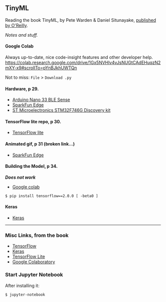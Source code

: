 ## TinyML
Reading the book TinyML, by Pete Warden & Daniel Situnayake, [published by O'Reilly](http://shop.oreilly.com/product/0636920254508.do).

_Notes and stuff._

#### Google Colab
Always up-to-date, nice code-insight features and other developer help.
<https://colab.research.google.com/drive/1Gx5NVHlv4vJsNUGtCAdEHuqzN2mXY-x9#scrollTo=pYnBJkhUWTQn>

Not to miss: `File` > `Download .py`

#### Hardware, p 29.
- [Arduino Nano 33 BLE Sense](https://store.arduino.cc/usa/nano-33-ble-sense-with-headers)
- [SparkFun Edge](https://www.sparkfun.com/products/15170)
- [ST Microelectronics STM32F746G Discovery kit](https://os.mbed.com/platforms/ST-Discovery-F746NG/)

#### TensorFlow lite repo, p 30.
- [TensorFlow lite](https://github.com/tensorflow/tensorflow/tree/master/tensorflow/lite/micro)
#### Animated gif, p 31 (broken link...)
- [SparkFun Edge](https://github.com/tensorflow/tensorflow/blob/master/tensorflow/lite/micro/examples/hello_world/images/animation_on_sparkfun_edge.gif)

#### Building the Model, p 34.

**_Does not work_**
- [Google colab](https://colab.research.google.com/github/tensorflow/tensorflow/blob/master/tensorflow/lite/micro/examples/hello_world/create_sine_model.ipynb)

```
$ pip install tensorflow==2.0.0 [ -beta0 ]
```
#### Keras
- [Keras](https://www.tensorflow.org/guide/keras)

---
### Misc Links, from the book
- [TensorFlow](http://tensorflow.org)
- [Keras](https://www.tensorflow.org/guide/keras)
- [TensorFlow Lite](https://github.com/tensorflow/tensorflow/tree/master/tensorflow/lite/micro)
- [Google Colaboratory](https://colab.research.google.com/notebooks/intro.ipynb#recent=true)

### Start Jupyter Notebook
After installing it:
```
$ jupyter-notebook
```
